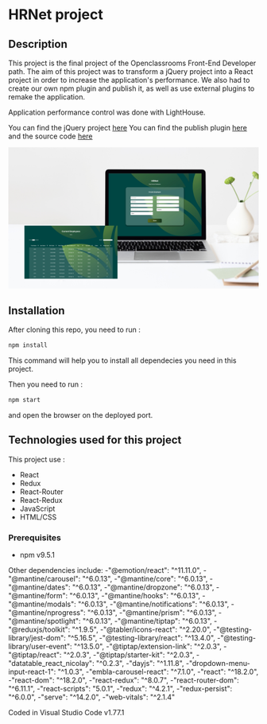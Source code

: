 # HRNet project

## Description
This project is the final project of the Openclassrooms Front-End Developer path. The aim of this project was to transform a jQuery project into a React project in order to increase the application's performance. We also had to create our own npm plugin and publish it, as well as use external plugins to remake the application.

Application performance control was done with LightHouse.

You can find the jQuery project [here](https://github.com/jucroizer/P14_Front-end)
You can find the publish plugin [here](https://www.npmjs.com/package/dropdown-menu-input-react-1) and the source code [here](https://github.com/jucroizer/dropdown-menu-input-react)

![HRNet](HRNet.png)

## Installation
After cloning this repo, you need to run :
```bash
npm install
```
This command will help you to install all dependecies you need in this project.
    
Then you need to run :
```bash
npm start
```
and open the browser on the deployed port.

## Technologies used for this project

This project use :
- React
- Redux
- React-Router
- React-Redux
- JavaScript
- HTML/CSS

### Prerequisites

- npm v9.5.1

Other dependencies include:
-"@emotion/react": "^11.11.0",
-"@mantine/carousel": "^6.0.13",
-"@mantine/core": "^6.0.13",
-"@mantine/dates": "^6.0.13",
-"@mantine/dropzone": "^6.0.13",
-"@mantine/form": "^6.0.13",
-"@mantine/hooks": "^6.0.13",
-"@mantine/modals": "^6.0.13",
-"@mantine/notifications": "^6.0.13",
-"@mantine/nprogress": "^6.0.13",
-"@mantine/prism": "^6.0.13",
-"@mantine/spotlight": "^6.0.13",
-"@mantine/tiptap": "^6.0.13",
-"@reduxjs/toolkit": "^1.9.5",
-"@tabler/icons-react": "^2.20.0",
-"@testing-library/jest-dom": "^5.16.5",
-"@testing-library/react": "^13.4.0",
-"@testing-library/user-event": "^13.5.0",
-"@tiptap/extension-link": "^2.0.3",
-"@tiptap/react": "^2.0.3",
-"@tiptap/starter-kit": "^2.0.3",
-"datatable_react_nicolay": "^0.2.3",
-"dayjs": "^1.11.8",
-"dropdown-menu-input-react-1": "^1.0.3",
-"embla-carousel-react": "^7.1.0",
-"react": "^18.2.0",
-"react-dom": "^18.2.0",
-"react-redux": "^8.0.7",
-"react-router-dom": "^6.11.1",
-"react-scripts": "5.0.1",
-"redux": "^4.2.1",
-"redux-persist": "^6.0.0",
-"serve": "^14.2.0",
-"web-vitals": "^2.1.4"

Coded in Visual Studio Code v1.77.1
